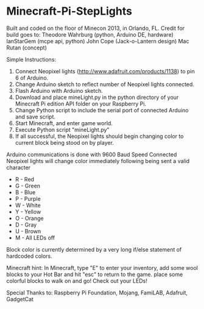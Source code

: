 Minecraft-Pi-StepLights
=======================

Built and coded on the floor of Minecon 2013, in Orlando, FL. 
Credit for build goes to:
Theodore Wahrburg (python, Arduino DE, hardware)
IanStarGem (mcpe api, python) 
John Cope (Jack-o-Lantern design)
Mac Rutan (concept)


Simple Instructions:

1. Connect Neopixel lights (http://www.adafruit.com/products/1138) to pin 6 of Arduino.
2. Change Arduino sketch to reflect number of Neopixel lights connected.
3. Flash Arduino with Arduino sketch.
4. Download and place mineLight.py in the python directory of your Minecraft Pi edition API folder on your Raspberry Pi.
5. Change Python script to include the serial port of connected Arduino and save script.
6. Start Minecraft, and enter game world.
7. Execute Python script "mineLight.py"
8. If all successful, the Neopixel lights should begin changing color to current block being stood on by player.

Arduino communications is done with 9600 Baud Speed
Connected Neopixel lights will change color immediately following being sent a valid character
- R - Red
- G - Green
- B - Blue
- P - Purple
- W - White
- Y - Yellow
- O - Orange
- D - Gray
- U - Brown
- M - All LEDs off
 
Block color is currently determined by a very long if/else statement of hardcoded colors.
 
Minecraft hint:
In Minecraft, type "E" to enter your inventory, 
add some wool blocks to your Hot Bar and hit "esc" to return to the game.
place some colorful blocks to walk on and go! Check out your LEDs!

Special Thanks to:
Raspberry Pi Foundation, Mojang, FamiLAB, Adafruit, GadgetCat




 
 
 


